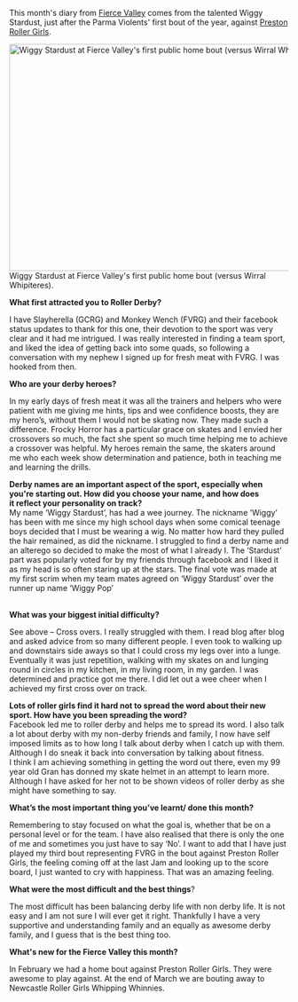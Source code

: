 <html><body><p>This month's diary from <a href="http://www.fvrg.co.uk/">Fierce Valley</a> comes from the talented Wiggy Stardust, just after the Parma Violents' first bout of the year, against <a href="http://www.prestonrollergirls.co.uk/">Preston Roller Girls</a>.

<a href="http://scottishrollerderbyblog.com/2013/02/602323_10152271694600392_445056076_n.jpg"><img class="size-large wp-image-2239" alt="Wiggy Stardust at Fierce Valley's first public home bout (versus Wirral Whipiteres)." src="http://scottishrollerderbyblog.com/2013/02/602323_10152271694600392_445056076_n.jpg?w=614" width="614" height="409"></a> Wiggy Stardust at Fierce Valley's first public home bout (versus Wirral Whipiteres).

<b>What first attracted you to Roller Derby?</b>

I have Slayherella (GCRG) and Monkey Wench (FVRG) and their facebook status updates to thank for this one, their devotion to the sport was very clear and it had me intrigued. I was really interested in finding a team sport, and liked the idea of getting back into some quads, so following a conversation with my nephew I signed up for fresh meat with FVRG. I was hooked from then.

<b>Who are your derby heroes?</b>

In my early days of fresh meat it was all the trainers and helpers who were patient with me giving me hints, tips and wee confidence boosts, they are my hero’s, without them I would not be skating now. They made such a difference. Frocky Horror has a particular grace on skates and I envied her crossovers so much, the fact she spent so much time helping me to achieve a crossover was helpful. My heroes remain the same, the skaters around me who each week show determination and patience, both in teaching me and learning the drills.
</p><div><b>Derby names are an important aspect of the sport, especially when
you're starting out. How did you choose your name, and how does it </b><b>reflect your personality on track?</b></div>
<div></div>
<div>My name ‘Wiggy Stardust’, has had a wee journey. The nickname ‘Wiggy’ has been with me since my high school days when some comical teenage boys decided that I must be wearing a wig. No matter how hard they pulled the hair remained, as did the nickname. I struggled to find a derby name and an alterego so decided to make the most of what I already I. The ‘Stardust’ part was popularly voted for by my friends through facebook and I liked it as my head is so often staring up at the stars. The final vote was made at my first scrim when my team mates agreed on ‘Wiggy Stardust’ over the runner up name ‘Wiggy Pop’</div>
 

<b>What was your biggest initial difficulty?</b>

See above – Cross overs. I really struggled with them. I read blog after blog and asked advice from so many different people. I even took to walking up and downstairs side aways so that I could cross my legs over into a lunge. Eventually it was just repetition, walking with my skates on and lunging round in circles in my kitchen, in my living room, in my garden. I was determined and practice got me there. I did let out a wee cheer when I achieved my first cross over on track.
<div><b>Lots of roller girls find it hard not to spread the word about their </b><b>new sport. How have you been spreading the word?</b></div>
<div></div>
<div>Facebook led me to roller derby and helps me to spread its word. I also talk a lot about derby with my non-derby friends and family, I now have self imposed limits as to how long I talk about derby when I catch up with them. Although I do sneak it back into conversation by talking about fitness.</div>
I think I am achieving something in getting the word out there, even my 99 year old Gran has donned my skate helmet in an attempt to learn more. Although I have asked for her not to be shown videos of roller derby as she might have something to say.

<b>What’s the most important thing you’ve learnt/ done this month?</b>

Remembering to stay focused on what the goal is, whether that be on a personal level or for the team. I have also realised that there is only the one of me and sometimes you just have to say ‘No’. I want to add that I have just played my third bout representing FVRG in the bout against Preston Roller Girls, the feeling coming off at the last Jam and looking up to the score board, I just wanted to cry with happiness. That was an amazing feeling.

<b>What were the most difficult and the best things</b>?

The most difficult has been balancing derby life with non derby life. It is not easy and I am not sure I will ever get it right. Thankfully I have a very supportive and understanding family and an equally as awesome derby family, and I guess that is the best thing too.

<b>What's new for the Fierce Valley this month?</b>

In February we had a home bout against Preston Roller Girls. They were awesome to play against. At the end of March we are bouting away to Newcastle Roller Girls Whipping Whinnies.</body></html>
